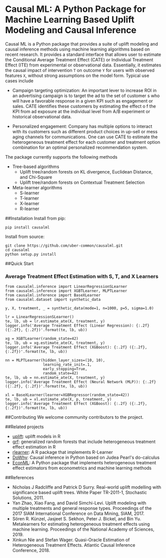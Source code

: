# Causal ML: A Python Package for Machine Learning Based Uplift Modeling and Causal Inference

Causal ML is a Python package that provides a suite of uplift modeling and causal inference methods using machine learning algorithms based on recent 
research. It provides a standard interface that allows user to estimate the Conditional Average Treatment Effect (CATE) or Individual Treatment
 Effect (ITE) from experimental or observational data. Essentially, it estimates the causal impact of intervention `T` on outcome `Y` for users 
 with observed features `X`, without strong assumptions on the model form. Typical use cases include

* Campaign targeting optimization: An important lever to increase ROI in an advertising campaign is to target the ad to the set of customer
s who will have a favorable response in a given KPI such as engagement or sales. CATE identifies these customers by estimating the effect o
f the KPI from ad exposure at the individual level from A/B experiment or historical observational data.

* Personalized engagement: Company has multiple options to interact with its customers such as different product choices in up-sell or mess
aging channels for communications. One can use CATE to estimate the heterogeneous treatment effect for each customer and treatment option combination for an optimal personalized recommendation system.

The package currently supports the following methods

* Tree-based algorithms
    * Uplift tree/random forests on KL divergence, Euclidean Distance, and Chi-Square
    * Uplift tree/random forests on Contextual Treatment Selection
* Meta-learner algorithms 
    * S-learner
    * T-learner 
    * X-learner
    * R-learner
    
##Installation
Install from pip:

```
pip install causalml
```

Install from source:

```
git clone https://github.com/uber-common/causalml.git
cd causalml
python setup.py install
```

##Quick Start
### Average Treatment Effect Estimation with S, T, and X Learners
```
from causalml.inference import LinearRegressionSLearner
from causalml.inference import XGBTLearner, MLPTLearner
from causalml.inference import BaseXLearner
from causalml.dataset import synthetic_data

y, X, treatment, _ = synthetic_data(mode=1, n=1000, p=5, sigma=1.0)

lr = LinearRegressionSLearner()
te, lb, ub = lr.estimate_ate(X, treatment, y)
logger.info('Average Treatment Effect (Linear Regression): {:.2f} ({:.2f}, {:.2f})'.format(te, lb, ub))

xg = XGBTLearner(random_state=42)
te, lb, ub = xg.estimate_ate(X, treatment, y)
logger.info('Average Treatment Effect (XGBoost): {:.2f} ({:.2f}, {:.2f})'.format(te, lb, ub))

nn = MLPTLearner(hidden_layer_sizes=(10, 10),
                 learning_rate_init=.1,
                 early_stopping=True,
                 random_state=42)
te, lb, ub = nn.estimate_ate(X, treatment, y)
logger.info('Average Treatment Effect (Neural Network (MLP)): {:.2f} ({:.2f}, {:.2f})'.format(te, lb, ub))

xl = BaseXLearner(learner=XGBRegressor(random_state=42))
te, lb, ub = xl.estimate_ate(X, p, treatment, y)
logger.info('Average Treatment Effect (XGBoost): {:.2f} ({:.2f}, {:.2f})'.format(te, lb, ub))

```

##Contributing
We welcome community contributors to the project. 

##Related projects
* [uplift](https://cran.r-project.org/web/packages/uplift/index.html): uplift models in R
* [grf](https://cran.r-project.org/web/packages/grf/index.html): generalized random forests that include heterogeneous treatment effect estimation in R
* [rlearner](https://github.com/xnie/rlearner): A R package that implements R-Learner
* [DoWhy](https://github.com/Microsoft/dowhy):  Causal inference in Python based on Judea Pearl's do-calculus 
* [EconML](https://github.com/microsoft/EconML): A Python package that implements heterogeneous treatment effect estimators from econometrics and machine learning methods

##References
* Nicholas J Radcliffe and Patrick D Surry. Real-world uplift modelling with significance based uplift trees. White Paper TR-2011-1, Stochastic Solutions, 2011.
* Yan Zhao, Xiao Fang, and David Simchi-Levi. Uplift modeling with multiple treatments and general response types. Proceedings of the 2017
SIAM International Conference on Data Mining, SIAM, 2017.
* Sören R. Künzel, Jasjeet S. Sekhon, Peter J. Bickel, and Bin Yu. Metalearners for estimating heterogeneous treatment effects using machine learning. 
Proceedings of the National Academy of Sciences, 2019.
* Xinkun Nie and Stefan Wager. Quasi-Oracle Estimation of Heterogeneous Treatment Effects. Atlantic Causal Inference Conference, 2018.
